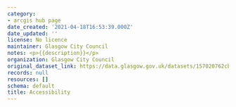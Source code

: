 ```yaml
---
category:
- arcgis hub page
date_created: '2021-04-18T16:53:39.000Z'
date_updated: ''
license: No licence
maintainer: Glasgow City Council
notes: <p>{{description}}</p>
organization: Glasgow City Council
original_dataset_link: https://data.glasgow.gov.uk/datasets/157020762cbb4ff8a913dfc69a796c93
records: null
resources: []
schema: default
title: Accessibility
---
```


